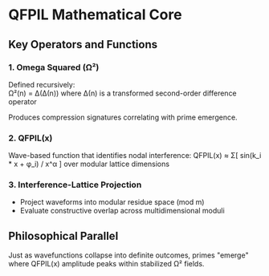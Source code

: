 # QFPIL Mathematical Core

## Key Operators and Functions

### 1. Omega Squared (Ω²)
Defined recursively:  
Ω²(n) = Δ(Δ(n)) where Δ(n) is a transformed second-order difference operator

Produces compression signatures correlating with prime emergence.

### 2. QFPIL(x)
Wave-based function that identifies nodal interference:
QFPIL(x) ≈ Σ[ sin(k_i * x + φ_i) / x^α ] over modular lattice dimensions

### 3. Interference-Lattice Projection
- Project waveforms into modular residue space (mod m)
- Evaluate constructive overlap across multidimensional moduli

## Philosophical Parallel
Just as wavefunctions collapse into definite outcomes, primes "emerge" where QFPIL(x) amplitude peaks within stabilized Ω² fields.
